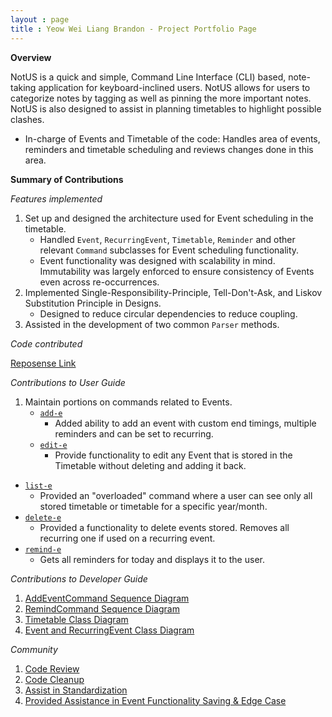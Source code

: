 ```yaml
---
layout : page
title : Yeow Wei Liang Brandon - Project Portfolio Page
---
```


<!-- @@author brandonywl -->
**Overview**

NotUS is a quick and simple, Command Line Interface (CLI) based, note-taking application for keyboard-inclined users. NotUS allows for users to categorize notes by tagging as well as pinning the more important notes. NotUS is also designed to assist in planning timetables to highlight possible clashes.

- In-charge of Events and Timetable of the code: Handles area of events, reminders and timetable scheduling and reviews changes done in this area.

**Summary of Contributions**

*Features implemented*

1. Set up and designed the architecture used for Event scheduling in the timetable.
    - Handled `Event`, `RecurringEvent`, `Timetable`, `Reminder` and other relevant `Command` subclasses for Event scheduling functionality.
    - Event functionality was designed with scalability in mind. Immutability was largely enforced to ensure consistency of Events even across re-occurrences. 
1. Implemented Single-Responsibility-Principle, Tell-Don't-Ask, and Liskov Substitution Principle in Designs.
    - Designed to reduce circular dependencies to reduce coupling.
1. Assisted in the development of two common `Parser` methods.

*Code contributed*

[Reposense Link](https://nus-cs2113-ay2021s1.github.io/tp-dashboard/#breakdown=true&search=&sort=groupTitle&sortWithin=title&since=2020-09-27&timeframe=commit&mergegroup=&groupSelect=groupByRepos&checkedFileTypes=docs~functional-code~test-code~other&tabOpen=true&tabType=authorship&tabAuthor=brandonywl&tabRepo=AY2021S1-CS2113-T13-1%2Ftp%5Bmaster%5D&authorshipIsMergeGroup=false&authorshipFileTypes=docs~functional-code~test-code~other)

*Contributions to User Guide*

1. Maintain portions on commands related to Events.
    - [`add-e`](https://ay2021s1-cs2113-t13-1.github.io/tp/UserGuide.html#add-e)
        - Added ability to add an event with custom end timings, multiple reminders and can be set to recurring.
    - [`edit-e`](https://ay2021s1-cs2113-t13-1.github.io/tp/UserGuide.html#edit-e)
        - Provide functionality to edit any Event that is stored in the Timetable without deleting and adding it back.
        
<div style="page-break-after: always;"></div>        
        
   - [`list-e`](https://ay2021s1-cs2113-t13-1.github.io/tp/UserGuide.html#list-e)
       - Provided an "overloaded" command where a user can see only all stored timetable or timetable for a specific year/month.
   - [`delete-e`](https://ay2021s1-cs2113-t13-1.github.io/tp/UserGuide.html#delete-e)
       - Provided a functionality to delete events stored. Removes all recurring one if used on a recurring event.
   - [`remind-e`](https://ay2021s1-cs2113-t13-1.github.io/tp/UserGuide.html#remind-e)
       - Gets all reminders for today and displays it to the user.

*Contributions to Developer Guide*

1. [AddEventCommand Sequence Diagram](https://ay2021s1-cs2113-t13-1.github.io/tp/DeveloperGuide.html#commands)
1. [RemindCommand Sequence Diagram](https://ay2021s1-cs2113-t13-1.github.io/tp/DeveloperGuide.html#event)
1. [Timetable Class Diagram](https://ay2021s1-cs2113-t13-1.github.io/tp/DeveloperGuide.html#event)
1. [Event and RecurringEvent Class Diagram](https://ay2021s1-cs2113-t13-1.github.io/tp/DeveloperGuide.html#event)

*Community*

1. [Code Review](https://github.com/AY2021S1-CS2113-T13-1/tp/pull/47)
1. [Code Cleanup](https://github.com/AY2021S1-CS2113-T13-1/tp/pull/66)
1. [Assist in Standardization](https://github.com/AY2021S1-CS2113-T13-1/tp/pull/71)
1. [Provided Assistance in Event Functionality Saving & Edge Case](https://github.com/AY2021S1-CS2113-T13-1/tp/pull/122)
